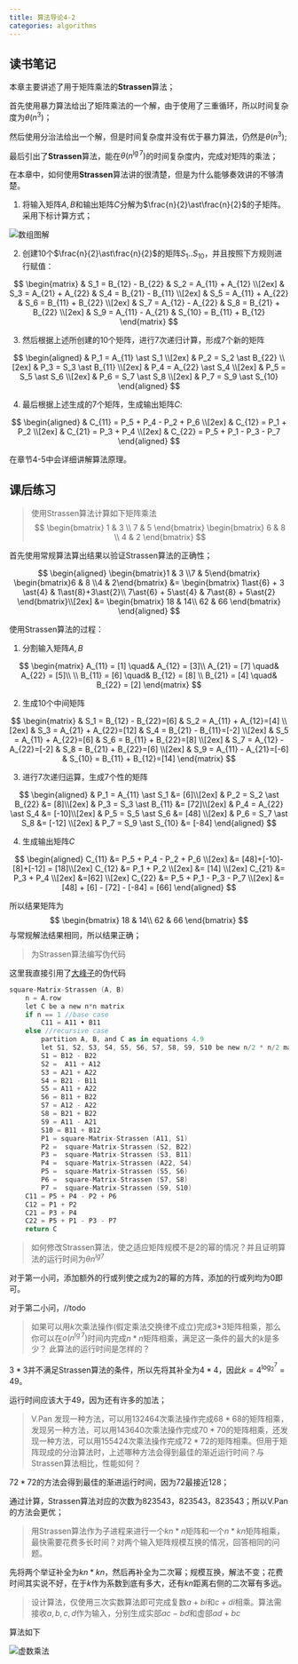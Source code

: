 ```yaml
---
title: 算法导论4-2
categories: algorithms
---
```

   
## 读书笔记

本章主要讲述了用于矩阵乘法的**Strassen**算法；

首先使用暴力算法给出了矩阵乘法的一个解，由于使用了三重循环，所以时间复杂度为$\theta(n^3)$；

然后使用分治法给出一个解，但是时间复杂度并没有优于暴力算法，仍然是$\theta(n^3)$;

最后引出了**Strassen**算法，能在$\theta(n^{\lg{7}})$的时间复杂度内，完成对矩阵的乘法；

在本章中，如何使用**Strassen**算法讲的很清楚，但是为什么能够奏效讲的不够清楚。

1. 将输入矩阵$A, B$和输出矩阵$C$分解为$\frac{n}{2}\ast\frac{n}{2}$的子矩阵。采用下标计算方式；

![数组图解](https://cdn.nextto.top/images/2019/09/17/strassen_first.jpg)

2. 创建10个$\frac{n}{2}\ast\frac{n}{2}$的矩阵$S_1$..$S_{10}$，并且按照下方规则进行赋值：

$$
\begin{matrix}
& S_1 = B_{12} - B_{22} & S_2 = A_{11} + A_{12} \\[2ex]
& S_3 = A_{21} + A_{22} & S_4 = B_{21} - B_{11} \\[2ex]
& S_5 = A_{11} + A_{22} & S_6 = B_{11} + B_{22} \\[2ex]
& S_7 = A_{12} - A_{22} & S_8 = B_{21} + B_{22} \\[2ex]
& S_9 = A_{11} - A_{21} & S_{10} = B_{11} + B_{12}
\end{matrix}
$$

3. 然后根据上述所创建的10个矩阵，进行7次递归计算，形成7个新的矩阵

$$
\begin{aligned}
& P_1 = A_{11} \ast S_1 \\[2ex] 
& P_2 = S_2 \ast B_{22} \\[2ex]
& P_3 = S_3 \ast B_{11} \\[2ex]
& P_4 = A_{22} \ast S_4 \\[2ex]
& P_5 = S_5 \ast S_6    \\[2ex]
& P_6 = S_7 \ast S_8    \\[2ex]
& P_7 = S_9 \ast S_{10}
\end{aligned}
$$

4. 最后根据上述生成的7个矩阵，生成输出矩阵$C$:

$$
\begin{aligned}
& C_{11} = P_5 + P_4 - P_2 + P_6 \\[2ex]
& C_{12} = P_1 + P_2 \\[2ex]
& C_{21} = P_3 + P_4 \\[2ex]
& C_{22} = P_5 + P_1 - P_3 - P_7
\end{aligned}
$$

在章节4-5中会详细讲解算法原理。

## 课后练习

> 使用Strassen算法计算如下矩阵乘法
> $$
> \begin{bmatrix}
> 1 & 3 \\
> 7 & 5
> \end{bmatrix}
> \begin{bmatrix}
> 6 & 8 \\
> 4 & 2
> \end{bmatrix}
> $$

首先使用常规算法算出结果以验证Strassen算法的正确性；


$$
\begin{aligned}
\begin{bmatrix}1 & 3 \\7 & 5\end{bmatrix}
\begin{bmatrix}6 & 8 \\4 & 2\end{bmatrix}
&= 
\begin{bmatrix}
1\ast{6} + 3 \ast{4} & 1\ast{8}+3\ast{2}\\
7\ast{6} + 5\ast{4} & 7\ast{8} + 5\ast{2}
\end{bmatrix}\\[2ex]
&= \begin{bmatrix}
18 & 14\\
62 & 66 
\end{bmatrix}
\end{aligned}
$$


使用Strassen算法的过程：

1. 分割输入矩阵$A, B$

$$
\begin{matrix}
A_{11} = [1] \quad& A_{12} = [3]\\
A_{21} = [7] \quad& A_{22} = [5]\\
\\
B_{11} = [6] \quad& B_{12} = [8] \\
B_{21} = [4] \quad& B_{22} = [2]
\end{matrix}
$$

2. 生成10个中间矩阵

$$
\begin{matrix}
& S_1 = B_{12} - B_{22}=[6] & S_2 = A_{11} + A_{12}=[4] \\[2ex]
& S_3 = A_{21} + A_{22}=[12] & S_4 = B_{21} - B_{11}=[-2] \\[2ex]
& S_5 = A_{11} + A_{22}=[6] & S_6 = B_{11} + B_{22}=[8] \\[2ex]
& S_7 = A_{12} - A_{22}=[-2] & S_8 = B_{21} + B_{22}=[6] \\[2ex]
& S_9 = A_{11} - A_{21}=[-6] & S_{10} = B_{11} + B_{12}=[14]
\end{matrix}
$$

3. 进行7次递归运算，生成7个性的矩阵

$$
\begin{aligned}
& P_1 = A_{11} \ast S_1 &= [6]\\[2ex] 
& P_2 = S_2 \ast B_{22} &= [8]\\[2ex]
& P_3 = S_3 \ast B_{11} &= [72]\\[2ex]
& P_4 = A_{22} \ast S_4 &= [-10]\\[2ex]
& P_5 = S_5 \ast S_6 &= [48]   \\[2ex]
& P_6 = S_7 \ast S_8 &= [-12]   \\[2ex]
& P_7 = S_9 \ast S_{10} &= [-84]
\end{aligned}
$$

4. 生成输出矩阵$C$

$$
\begin{aligned}
 C_{11} &= P_5 + P_4 - P_2 + P_6  \\[2ex]
 &= [48]+[-10]-[8]+[-12] = [18]\\[2ex]
 C_{12} &= P_1 + P_2 \\[2ex]
 &= [14] \\[2ex]
 C_{21} &= P_3 + P_4 \\[2ex]
 &=[62] \\[2ex]
 C_{22} &= P_5 + P_1 - P_3 - P_7 \\[2ex]
 &=[48] + [6] - [72] - [-84] = [66]
\end{aligned}
$$

所以结果矩阵为
$$
\begin{bmatrix}
18 & 14\\
62 & 66 
\end{bmatrix}
$$
与常规解法结果相同，所以结果正确；

> 为Strassen算法编写伪代码

这里我直接引用了[大峰子](https://www.cnblogs.com/Bw98blogs/p/8320468.html)的伪代码

```kotlin
square-Matrix-Strassen (A, B)
    n = A.row     
    let C be a new n*n matrix
    if n == 1 //base case
        C11 = A11 • B11
    else //recursive case
        partition A, B, and C as in equations 4.9
        let S1, S2, S3, S4, S5, S6, S7, S8, S9, S10 be new n/2 * n/2 matrixs
        S1 = B12 - B22
        S2 =  A11 + A12
        S3 = A21 + A22
        S4 = B21 - B11
        S5 = A11 + A22
        S6 = B11 + B22
        S7 = A12 - A22
        S8 = B21 + B22
        S9 = A11 - A21
        S10 = B11 + B12
        P1 = square-Matrix-Strassen (A11, S1)
        P2 =  square-Matrix-Strassen (S2, B22)
        P3 =  square-Matrix-Strassen (S3, B11)
        P4 =  square-Matrix-Strassen (A22, S4)
        P5 =  square-Matrix-Strassen (S5, S6)
        P6 =  square-Matrix-Strassen (S7, S8)
        P7 =  square-Matrix-Strassen (S9, S10)
    C11 = P5 + P4 - P2 + P6
    C12 = P1 + P2
    C21 = P3 + P4
    C22 = P5 + P1 - P3 - P7
    return C
```

> 如何修改Strassen算法，使之适应矩阵规模不是2的幂的情况？并且证明算法的运行时间为$\theta{n^{lg{7}}}$

对于第一小问，添加额外的行或列使之成为2的幂的方阵，添加的行或列均为0即可。

对于第二小问，//todo

> 如果可以用$k$次乘法操作(假定乘法交换律不成立)完成3*3矩阵相乘，那么你可以在$o(n^{\lg{7}})$时间内完成$n\ast {n}$矩阵相乘，满足这一条件的最大的$k$是多少？ 此算法的运行时间是怎样的？

$3\ast{3}$并不满足Strassen算法的条件，所以先将其补全为$4\ast{4}$，因此$k=4^{\log_2^7}=49$。

运行时间应该大于49，因为还有许多的加法；

> V.Pan 发现一种方法，可以用132464次乘法操作完成$68\ast{68}$的矩阵相乘，发现另一种方法，可以用143640次乘法操作完成$70\ast{70}$的矩阵相乘，还发现一种方法，可以用155424次乘法操作完成$72\ast{72}$的矩阵相乘。但用于矩阵现成的分治算法时，上述哪种方法会得到最佳的渐近运行时间？与Strassen算法相比，性能如何？

$72\ast{72}$的方法会得到最佳的渐进运行时间，因为72最接近128；

通过计算，Strassen算法对应的次数为823543，823543，823543；所以V.Pan的方法会更优；

> 用Strassen算法作为子进程来进行一个$kn\ast{n}$矩阵和一个$n\ast{kn}$矩阵相乘，最快需要花费多长时间？对两个输入矩阵规模互换的情况，回答相同的问题。

先将两个举证补全为$kn\ast{kn}$，然后再补全为二次幂；规模互换，解法不变；花费时间其实说不好，在于$k$作为系数到底有多大，还有$kn$距离右侧的二次幂有多远。

> 设计算法，仅使用三次实数算法即可完成复数$a+bi$和$c+di$相乘。算法需接收$a,b,c,d$作为输入，分别生成实部$ac-bd$和虚部$ad+bc$

算法如下

![虚数乘法](https://cdn.nextto.top/images/2019/09/17/virtual_number_ast.jpg)

